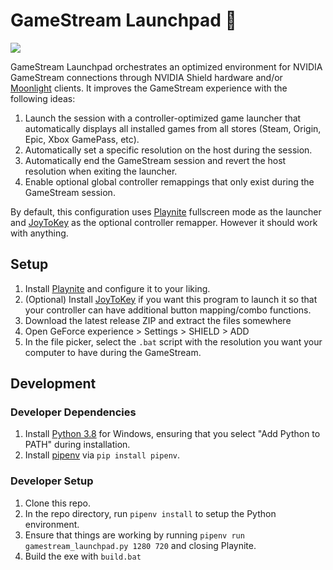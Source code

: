 # GameStream Launchpad 🚀

![](demo.gif)

GameStream Launchpad orchestrates an optimized environment for NVIDIA GameStream connections through NVIDIA Shield hardware and/or [Moonlight](https://github.com/moonlight-stream) clients. It improves the GameStream experience with the following ideas:

 1. Launch the session with a controller-optimized game launcher that automatically displays all installed games from all stores (Steam, Origin, Epic, Xbox GamePass, etc).
 2. Automatically set a specific resolution on the host during the session.
 3. Automatically end the GameStream session and revert the host resolution when exiting the launcher.
 4. Enable optional global controller remappings that only exist during the GameStream session.
 
By default, this configuration uses [Playnite](https://github.com/JosefNemec/Playnite) fullscreen mode as the launcher and [JoyToKey](https://joytokey.net/en/) as the optional controller remapper. However it should work with anything.

## Setup
 1. Install [Playnite](https://github.com/JosefNemec/Playnite) and configure it to your liking.
 2. (Optional) Install [JoyToKey](https://joytokey.net/en/) if you want this program to launch it so that your controller can have additional button mapping/combo functions.
 3. Download the latest release ZIP and extract the files somewhere
 4. Open GeForce experience > Settings > SHIELD > ADD
 5. In the file picker, select the `.bat` script with the resolution you want your computer to have during the GameStream.

## Development

### Developer Dependencies
 1. Install [Python 3.8](https://www.python.org/) for Windows, ensuring that you select "Add Python to PATH" during installation.
 2. Install [pipenv](https://pypi.org/project/pipenv/) via `pip install pipenv`.

### Developer Setup
 1. Clone this repo.
 2. In the repo directory, run `pipenv install` to setup the Python environment.
 3. Ensure that things are working by running `pipenv run gamestream_launchpad.py 1280 720` and closing Playnite.
 4. Build the exe with `build.bat`


